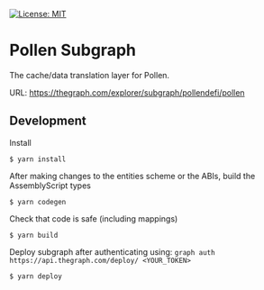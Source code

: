 [![License: MIT](https://img.shields.io/badge/License-MIT-yellow.svg)](LICENSE)
# Pollen Subgraph
The cache/data translation layer for Pollen.

URL: https://thegraph.com/explorer/subgraph/pollendefi/pollen

## Development

Install

`$ yarn install`

After making changes to the entities scheme or the ABIs, build the AssemblyScript types

`$ yarn codegen`

Check that code is safe (including mappings)

`$ yarn build`

Deploy subgraph after authenticating using: `graph auth https://api.thegraph.com/deploy/ <YOUR_TOKEN>`

`$ yarn deploy`
